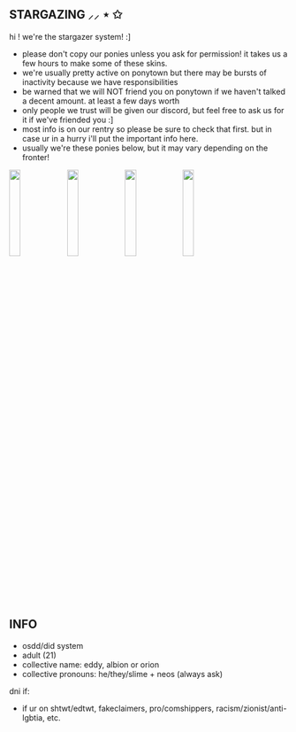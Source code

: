 **STARGAZING ⸝⸝ ⋆ ✩**
-------------------------------------------------------------------------------

hi ! we're the stargazer system! :]

- please don't copy our ponies unless you ask for permission! it takes us a few hours to make some of these skins.
- we're usually pretty active on ponytown but there may be bursts of inactivity because we have responsibilities
- be warned that we will NOT friend you on ponytown if we haven't talked a decent amount. at least a few days worth
- only people we trust will be given our discord, but feel free to ask us for it if we've friended you :]
- most info is on our rentry so please be sure to check that first. but in case ur in a hurry i'll put the important info here.
- usually we're these ponies below, but it may vary depending on the fronter!

<img src="https://i.imgur.com/412CYC8.png" width=20% height=20%> <img src="https://i.imgur.com/pgsaKhj.png" width=20% height=20%> <img src="https://i.imgur.com/GohJCes.png" width=20% height=20%> <img src="https://i.imgur.com/dR8psXA.png" width=20% height=20%>

**INFO**
------------------------------------------------------------------------------
- osdd/did system
- adult (21)
- collective name: eddy, albion or orion
- collective pronouns: he/they/slime + neos (always ask)

dni if:
- if ur on shtwt/edtwt, fakeclaimers, pro/comshippers, racism/zionist/anti-lgbtia, etc.
